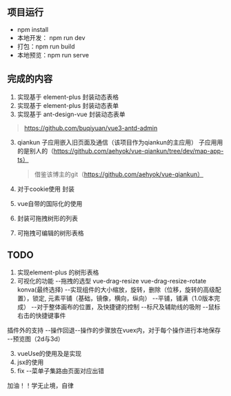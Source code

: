 
## 项目运行

- npm install
- 本地开发： npm run dev
- 打包：npm run build
- 本地预览：npm run serve

## 完成的内容
1. 实现基于 element-plus 封装动态表格
2. 实现基于 element-plus 封装动态表单
2. 实现基于 ant-design-vue 封装动态表单
  > https://github.com/buqiyuan/vue3-antd-admin

3. qiankun 子应用嵌入旧页面及通信（该项目作为qiankun的主应用）
   子应用用的是别人的（https://github.com/aehyok/vue-qiankun/tree/dev/map-app-ts）
   > 借鉴该博主的git（https://github.com/aehyok/vue-qiankun）

4. 对于cookie使用 封装
5. vue自带的国际化的使用
6. 封装可拖拽树形的列表
7. 可拖拽可编辑的树形表格



## TODO
1. 实现element-plus 的树形表格
1. 可视化的功能
   --拖拽的选型  vue-drag-resize   vue-drag-resize-rotate  konva(最终选择)
   --实现组件的大小缩放，旋转，删除（位移，旋转的高级配置），锁定, 元素平铺（基础，镜像，横向，纵向）
   --平铺，铺满（1.0版本完成）
   --对于整体画布的位置，及快捷键的控制
   --标尺及辅助线的吸附
   --鼠标右击的快捷键事件

  插件外的支持
   --操作回退--操作的步骤放在vuex内，对于每个操作进行本地保存
   --预览图（2d与3d）

3. vueUse的使用及是实现
4. jsx的使用
5. fix --菜单子集路由页面对应出错



加油！！学无止境，自律
